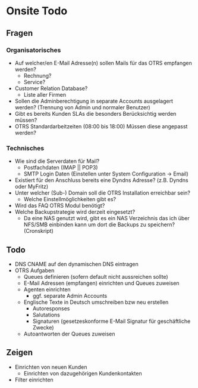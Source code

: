 # Onsite Todo

## Fragen
### Organisatorisches
* Auf welcher/en E-Mail Adresse(n) sollen Mails für das OTRS empfangen werden?
  * Rechnung? 
  * Service? 
* Customer Relation Database? 
  * Liste aller Firmen 
* Sollen die Adminberechtigung in separate Accounts ausgelagert werden? (Trennung von Admin und normaler Benutzer)
* Gibt es bereits Kunden SLAs die besonders Berücksichtig werden müssen?
* OTRS Standardarbeitzeiten (08:00 bis 18:00) Müssen diese angepasst werden?

### Technisches
* Wie sind die Serverdaten für Mail?
  * Postfachdaten (IMAP || POP3)
  * SMTP Login Daten (Einstellen unter System Configuration -> Email)
* Existiert für den Anschluss bereits eine Dyndns Adresse? (z.B. Dyndns oder MyFritz)
* Unter welcher (Sub-) Domain soll die OTRS Installation erreichbar sein?
  * Welche Einstellmöglichkeiten gibt es?
* Wird das FAQ OTRS Modul benötigt?
* Welche Backupstrategie wird derzeit eingesetzt?
  * Da eine NAS genutzt wird, gibt es ein NAS Verzeichnis das ich über NFS/SMB einbinden kann um dort die Backups zu speichern? (Cronskript)

## Todo
* DNS CNAME auf den dynamischen DNS eintragen
* OTRS Aufgaben
  * Queues definieren (sofern default nicht aussreichen sollte)
  * E-Mail Adressen (empfangen) einrichten und Queues zuweisen
  * Agenten einrichten
    * ggf. separate Admin Accounts
  * Englische Texte in Deutsch umschreiben bzw neu erstellen
    * Autoresponses
    * Salutations
    * Signaturen (gesetzeskonforme E-Mail Signatur für geschäftliche Zwecke)
  * Autoantworten der Queues zuweisen

## Zeigen
* Einrichten von neuen Kunden
  * Einrichten von dazugehörigen Kundenkontakten
* Filter einrichten
